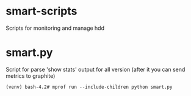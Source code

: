 # smart-scripts
Scripts for monitoring and manage hdd
# smart.py 
Script for parse 'show stats' output for all version (after it you can send metrics to graphite)

```
(venv) bash-4.2# mprof run --include-children python smart.py
```
